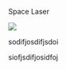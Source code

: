 Space Laser 

![](http://nicole.pizza/itp/pcomp/spacelaser.jpg)

sodifjosdifjsdoi

siofjsdifjosidfoj